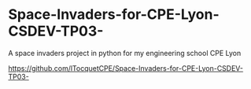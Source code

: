 # Space-Invaders-for-CPE-Lyon-CSDEV-TP03-
A space invaders project in python for my engineering school CPE Lyon

https://github.com/lTocquetCPE/Space-Invaders-for-CPE-Lyon-CSDEV-TP03-